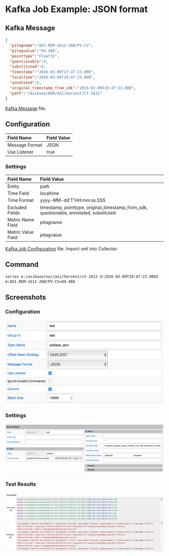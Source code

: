 # Kafka Job Example: JSON format

## Kafka Message

```json
{
  "pitagname":"AXI.REM-1612-26B/PV.CV",
  "pitagvalue":"84.488",
  "pointtype":"Float32",
  "questionable":0,
  "substituted":0,
  "timestamp":"2016-03-09T17:47:23.000",
  "localtime":"2016-03-09T19:47:23.000",
  "annotated":0,
  "original_timestamp_from_sdk":"2016-03-09T19:47:23.000",
  "path":"/Axibase/NUR/AXI/Harvest/CT-1612"
}
```

[Kafka Message](message.json) file.

## Configuration

Field Name | Field Value
:--------- | :----------
Message Format | JSON
Use Listener | true

### Settings

Field Name         | Field Value
:----------------- | :----------
Entity     | path
Time Field         | localtime
Time Format        | yyyy-MM-dd'T'HH:mm:ss.SSS
Excluded Fields    | timestamp, pointtype, original_timestamp_from_sdk, questionable, annotated, substituted
Metric Name Field  | pitagname
Metric Value Field | pitagvalue

[Kafka Job Configuration](kafka_job_configuration.xml) file. Import xml into Collector.

## Command

```ls
series e:/axibase/nur/axi/harvest/ct-1612 d:2016-03-09T19:47:23.000Z m:AXI.REM-1612-26B/PV.CV=84.488
```

## Screenshots

### Configuration
![](images/configuration.png)

### Settings
![](images/settings.png)

### Test Results
![](images/test_results.png)
